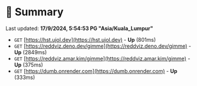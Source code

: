 # 📖 Summary
Last updated: **17/9/2024, 5:54:53 PG "Asia/Kuala_Lumpur"**

- `GET` [https://hst.ujol.dev](https://hst.ujol.dev) - **Up** (801ms)
- `GET` [https://reddviz.deno.dev/gimme](https://reddviz.deno.dev/gimme) - **Up** (2849ms)
- `GET` [https://reddviz.amar.kim/gimme](https://reddviz.amar.kim/gimme) - **Up** (375ms)
- `GET` [https://dumb.onrender.com](https://dumb.onrender.com) - **Up** (333ms)
